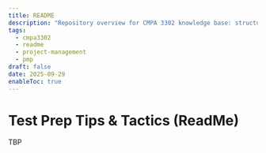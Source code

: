 ```yaml
---
title: README
description: "Repository overview for CMPA 3302 knowledge base: structure, topic, and purpose."
tags:
  - cmpa3302
  - readme
  - project-management
  - pmp
draft: false
date: 2025-09-29
enableToc: true
---
```


# Test Prep Tips & Tactics (ReadMe)

TBP
